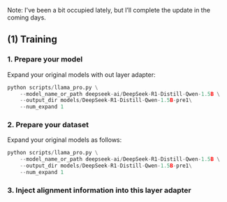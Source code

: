 Note: I've been a bit occupied lately, but I’ll complete the update in the coming days.

## (1) Training

### 1. Prepare your model
Expand your original models with out layer adapter:

```python
python scripts/llama_pro.py \
    --model_name_or_path deepseek-ai/DeepSeek-R1-Distill-Qwen-1.5B \
    --output_dir models/DeepSeek-R1-Distill-Qwen-1.5B-pre1\
    --num_expand 1
```

### 2. Prepare your dataset
Expand your original models as follows: 
```python
python scripts/llama_pro.py \
    --model_name_or_path deepseek-ai/DeepSeek-R1-Distill-Qwen-1.5B \
    --output_dir models/DeepSeek-R1-Distill-Qwen-1.5B-pre1\
    --num_expand 1
```


### 3. Inject alignment information into this layer adapter

